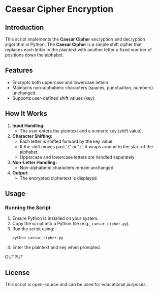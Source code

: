 # Caesar Cipher Encryption  

## Introduction  
This script implements the **Caesar Cipher** encryption and decryption algorithm in Python. The **Caesar Cipher** is a simple shift cipher that replaces each letter in the plaintext with another letter a fixed number of positions down the alphabet.  

## Features  
- Encrypts both uppercase and lowercase letters.  
- Maintains non-alphabetic characters (spaces, punctuation, numbers) unchanged.  
- Supports user-defined shift values (key).  

## How It Works  
1. **Input Handling:**  
   - The user enters the plaintext and a numeric key (shift value).  
2. **Character Shifting:**  
   - Each letter is shifted forward by the key value.  
   - If the shift moves past 'Z' or 'z', it wraps around to the start of the alphabet.  
   - Uppercase and lowercase letters are handled separately.  
3. **Non-Letter Handling:**  
   - Non-alphabetic characters remain unchanged.  
4. **Output:**  
   - The encrypted ciphertext is displayed.  

## Usage  
### Running the Script  
1. Ensure Python is installed on your system.  
2. Copy the script into a Python file (e.g., `caesar_cipher.py`).  
3. Run the script using:  
   ```bash  
   python caesar_cipher.py  
   ```  
4. Enter the plaintext and key when prompted.  

OUTPUT


 

## License  
This script is open-source and can be used for educational purposes.
